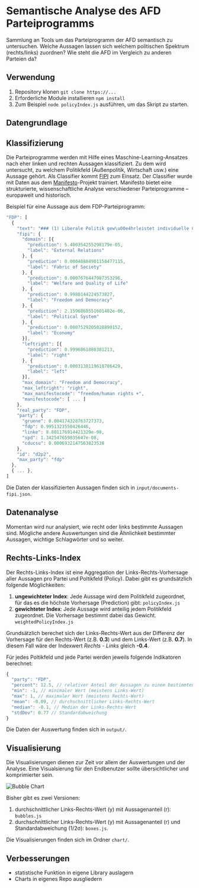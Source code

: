 # Semantische Analyse des AFD Parteiprogramms
Sammlung an Tools um das Parteiprogramm der AFD semantisch zu untersuchen. Welche Aussagen lassen sich welchem politischen Spektrum (rechts/links) zuordnen? Wie steht die AFD im Vergleich zu anderen Parteien da?

## Verwendung
1. Repository klonen `git clone https://...`
2. Erforderliche Module installieren `npm install`
3. Zum Beispiel `node policyIndex.js` ausführen, um das Skript zu starten.

## Datengrundlage

## Klassifizierung
Die Parteiprogramme werden mit Hilfe eines Maschine-Learning-Ansatzes nach eher linken und rechten Aussagen klassifiziert. Zu dem wird untersucht, zu welchem Politikfeld (Außenpolitik, Wirtschaft usw.) eine Aussage gehört. Als Classifier kommt [FIPI](https://github.com/felixbiessmann/fipi/tree/afdHackathon) zum Einsatz. Der Classifier wurde mit Daten aus dem [Manifesto](https://manifestoproject.wzb.eu/)-Projekt trainiert. Manifesto bietet eine strukturierte, wissenschaftliche Analyse verschiedener Parteiprogramme – europaweit und historisch.

Beispiel für eine Aussage aus dem FDP-Parteiprogramm:

```javascript
"FDP": [
  {
    "text": "### (1) Liberale Politik gew\u00e4hrleistet individuelle Chancen und gesellschaftliche Ordnung\n\nDie Freiheit des Einzelnen ist Grund und Grenze liberaler Politik. Frei zu\nsein hei\u00dft, das eigene Leben ohne fremden Zwang selbst bestimmen zu\nk\u00f6nnen. Daf\u00fcr schafft liberale Politik die Voraussetzungen: Chancen f\u00fcr\njeden einzelnen Menschen und Freiheitsordnungen f\u00fcr die offene\nB\u00fcrgergesellschaft.\n\nJeder Mensch soll faire Chancen haben, sich gem\u00e4\u00df der eigenen Talente\nund Ideen zu entfalten, von eigener Arbeit zu leben und nach eigener\nFa\u00e7on gl\u00fccklich zu werden. Das ist das Ziel liberaler Chancenpolitik:\nBildung und Bef\u00e4higung von Menschen zu selbstbestimmtem Leben und\nzur selbstbestimmten verantwortungsbewussten Teilhabe in Wirtschaft,\nPolitik und B\u00fcrgergesellschaft.\n\nIn unserer Demokratie bilden der liberale Rechtsstaat und die Soziale\nMarktwirtschaft gemeinsam die liberale Grundordnung. Sie bestimmen\ndie Voraussetzungen und setzen zugleich die Grenzen f\u00fcr das freie Spiel\nder Kr\u00e4fte in Politik, Markt und Gesellschaft. Es ist das Ziel liberaler\nOrdnungspolitik, Grundrechte und Freir\u00e4ume zu sichern, Zwang\nabzuwehren und Bedrohungen der Freiheit durch Machtmonopole zu\nverhindern und zu brechen. So gew\u00e4hrleistet liberale Ordnungspolitik eine\nausgewogene Balance zwischen der Freiheit des Einzelnen und der\nFreiheit der Vielen.",
    "fipi": {
      "domain": [{
        "prediction": 5.400354255298179e-05,
        "label": "External Relations"
      }, {
        "prediction": 0.00040884901158477115,
        "label": "Fabric of Society"
      }, {
        "prediction": 0.0007676447987353296,
        "label": "Welfare and Quality of Life"
      }, {
        "prediction": 0.9980144224573827,
        "label": "Freedom and Democracy"
      }, {
        "prediction": 2.1596868551601482e-06,
        "label": "Political System"
      }, {
        "prediction": 0.0007529205028890152,
        "label": "Economy"
      }],
      "leftright": [{
        "prediction": 0.9996861880381213,
        "label": "right"
      }, {
        "prediction": 0.0003138119618786429,
        "label": "left"
      }],
      "max_domain": "Freedom and Democracy",
      "max_leftright": "right",
      "max_manifestocode": "freedom/human rights +",
      "manifestocode": [ ... ]
    },
    "real_party": "FDP",
    "party": {
      "gruene": 0.004174328763727373,
      "fdp": 0.9951323550426446,
      "linke": 8.801176914421329e-08,
      "spd": 1.342547659835647e-08,
      "cducsu": 0.0006932147563823538
    },
    "id": "d2p2",
    "max_party": "fdp"
  },
  { ... },
]
```

Die Daten der klassifizierten Aussagen finden sich in `input/documents-fipi.json`.

## Datenanalyse
Momentan wird nur analysiert, wie recht oder links bestimmte Aussagen sind. Mögliche andere Auswertungen sind die Ähnlichkeit bestimmter Aussagen, wichtige Schlagwörter und so weiter.

## Rechts-Links-Index
Der Rechts-Links-Index ist eine Aggregation der Links-Rechts-Vorhersage aller Aussagen pro Partei und Poltikfeld (Policy). Dabei gibt es grundsätzlich folgende Möglichkeiten:

1. **ungewichteter Index**: Jede Aussage wird dem Politikfeld zugeordnet, für das es die höchste Vorhersage (Prediction) gibt: `policyIndex.js`
2. **gewichteter Index**: Jede Aussage wird anteilig jedem Politikfeld zugeordnet. Die Vorhersage bestimmt dabei das Gewicht. `weightedPolicyIndex.js`

Grundsätzlich berechet sich der Links-Rechts-Wert aus der Differenz der Vorhersage für den Rechts-Wert (z.B. **0.3**) und dem Links-Wert (z.B. **0.7**). In diesem Fall wäre der Indexwert *Rechts - Links* gleich **-0.4**.

Für jedes Poltikfeld und jede Partei werden jeweils folgende Indikatoren berechnet:

```javascript
{
  "party": "FDP",
  "percent": 12.5, // relativer Anteil der Aussagen zu einem bestimmten Politikfeld 
  "min": -1, // minimaler Wert (meistens Links-Wert)
  "max": 1, // maximaler Wert (meistens Rechts-Wert) 
  "mean": -0.09, // durchschnittlicher Links-Rechts-Wert
  "median": -0.1, // Median der Links-Rechts-Wert
  "stdDev": 0.77 // Standardabweichung
}
```

Die Daten der Auswertung finden sich in `output/`.

## Visualisierung
Die Visualisierungen dienen zur Zeit vor allem der Auswertungen und der Analyse. Eine Visualsierung für den Endbenutzer sollte übersichtlicher und komprimierter sein.

![Bubble Chart](afd-parteiprogramm-analyse/chart/bubbles.png)

Bisher gibt es zwei Versionen:

1. durchschnittlicher Links-Rechts-Wert (y) mit Aussagenanteil (r): `bubbles.js`
2. durchschnittlicher Links-Rechts-Wert (y) mit Aussagenanteil (r) und Standardabweichung (1/2σ): `boxes.js`.

Die Visualisierungen finden sich im Ordner `chart/`.

## Verbesserungen
- statistische Funktion in eigene Library auslagern
- Charts in eigenes Repo ausgliedern
